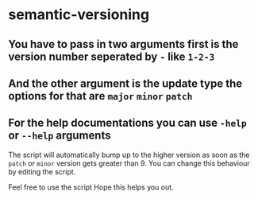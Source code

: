 # semantic-versioning

## You have to pass in two arguments first is the version number seperated by `-` like `1-2-3` 
## And the other argument is the update type the options for that are `major` `minor` `patch`

## For the help documentations you can use `-help` or `--help` arguments

The script will automatically bump up to the higher version as soon as the `patch` or `minor` version gets greater than 9.
You can change this behaviour by editing the script.

Feel free to use the script
Hope this helps you out.
